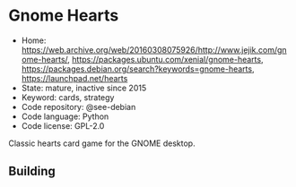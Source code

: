 # Gnome Hearts

- Home: https://web.archive.org/web/20160308075926/http://www.jejik.com/gnome-hearts/, https://packages.ubuntu.com/xenial/gnome-hearts, https://packages.debian.org/search?keywords=gnome-hearts, https://launchpad.net/hearts
- State: mature, inactive since 2015
- Keyword: cards, strategy
- Code repository: @see-debian
- Code language: Python
- Code license: GPL-2.0

Classic hearts card game for the GNOME desktop.

## Building
